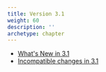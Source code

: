 ```yaml
---
title: Version 3.1
weight: 60
description: ''
archetype: chapter
---
```

- [What's New in 3.1](whats-new-in-3-1.md)
- [Incompatible changes in 3.1](incompatible-changes-in-3-1.md)

